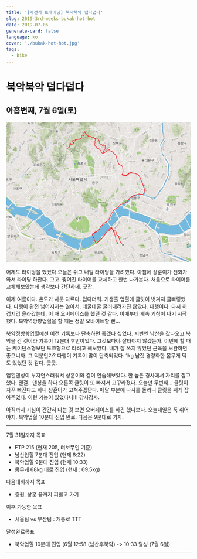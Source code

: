 ```yaml
---
title: '[자전거 트레이닝] 북악북악 덥다덥다'
slug: 2019-3rd-weeks-bukak-hot-hot
date: 2019-07-06
generate-card: false
language: ko
cover: './bukak-hot-hot.jpg'
tags:
  - bike
---
```


# 북악북악 덥다덥다

## 아홉번째, 7월 6일(토)

![북악북악 덥다덥다](./bukak-hot-hot.jpg)

어제도 라이딩을 했겠다 오늘은 쉬고 내일 라이딩을 가려했다. 아침에 상훈이가 전화가 와서 라이딩 하잔다. 고고. 찢어진 타이어를 교체하고 한번 나가본다. 처음으로 타이어를 교체해보았는데 생각보다 간단하네. 굿잡.

이제 여름이다. 온도가 사뭇 다르다. 덥다더워. 기생출 업힐에 클릿이 벗겨져 클빠링했다. 다행이 완전 넘어지지는 않아서, 데굴데굴 굴러내려가진 않았다. 다행이다. 다시 허겁지겁 올라갔는데, 이 때 오버페이스를 했던 것 같다. 이때부터 계속 기침이 나기 시작했다. 북악역방향업힐을 할 때는 정말 오바이트할 뻔...

북악정방향업힐에선 이전 기록보다 단축하면 좋겠다 싶었다. 저번엔 남산을 갔다오고 북악을 간 것이라 기록이 12분대 후반이었다. 그것보다야 잘타야지 않겠는가. 이번에 할 때는 케이던스형보단 토크형으로 타려고 해보았다. 내가 잘 쓰지 않았던 근육을 보완하면 좋으니까. 그 덕분인가? 다행이 기록이 많이 단축되었다. 1kg 남짓 경량화한 몸무게 덕도 있었던 것 같다. 굿굿.

업힐댄싱이 부자연스러워서 상훈이와 같이 연습해보았다. 한 높은 경사에서 자리를 잡고 했다. 왠걸.. 댄싱을 하다 오른쪽 클릿이 또 빠져서 고꾸라졌다. 오늘만 두번째... 클릿이 자꾸 빠진다고 하니 상훈이가 고쳐주겠단다. 페달 부분에 나사를 돌리니 클릿을 쌔게 잡아주었다. 이런 기능이 있었다니!!! 감사감사.

아직까지 기침이 간간히 나는 것 보면 오버페이스를 하긴 했나보다. 오늘내일은 푹 쉬어야지. 북악업힐 10분대 진입 완료. 다음은 9분대로 가자.

---

7월 31일까지 목표

- FTP 215 (현재 205, 터보무인 기준)
- 남산업힐 7분대 진입 (현재 8:22)
- 북악업힐 9분대 진입 (현재 10:33)
- 몸무게 68kg 대로 진입 (현재 : 69.5kg)

다음대회까지 목표

- 충원, 상훈 끝까지 피빨고 가기

이후 가능한 목표

- 서울팀 vs 부산팀 : 개통로 TTT

달성완료목표

- 북악업힐 10분대 진입 (6월 12:58 (남산후북악) -> 10:33 달성 (7월 6일)

---

